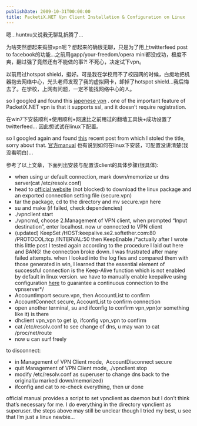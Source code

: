 ```yaml
---
publishDate: 2009-10-31T00:00:00
title: PacketiX.NET Vpn Client Installation & Configuration on Linux
---
```


嗯…huntxu又说我无聊乱折腾了…

为啥突然想起来捣鼓vpn呢？想起来的确很无聊，只是为了用上twitterfeed post
to facebook的功能…之前用gapp/your-freedom/opera
mini都没成功，极度不爽，翻过强了竟然还有不能做的事?!
不死心，决定试下vpn。

以前用过hotspot
shield，挺好。可是我在学校用不了校园网的时候，白痴地把机器抱去网络中心，光头老师发现了我的虚拟网卡，卸掉了hotspot
shield…我后悔去了。在学校，上网有问题，一定不能找网络中心的人。

so I googled and found this [japenese
vpn](http://www.packetix.net/en/secure/install/) . one of the important
feature of PacketiX.NET vpn is that it supports ssl, and it doesn’t
require registration.

在win7下安装顺利+使用顺利+网速比之前用过的翻墙工具快+成功设置了twitterfeed…
因此想试试在linux下配置。

so I googled again and found
[this](http://wan.pengganas.net/entry/packetix-net-vpn-installation-on-linux/)
recent post from which I stoled the title, sorry about that.
[官方manual](http://www.plathome.com/products/packetix/manual/html/7-3.htm)
也有说到如何在linux下安装，可配置没讲清楚(我没看明白)…

参考了以上文章，下面列出安装与配置该client的具体步骤(很具体):

-   when using ur default connection, mark down/memorize ur dns
    server(cat /etc/resolv.conf)
-   head to [official
    website](http://www.packetix.net/en/secure/install/) (not blocked)
    to download the linux package and an exported connection setting
    file (secure.vpn)
-   tar the package, cd to the directory and mv secure.vpn here
-   su and make (if failed, check dependencies)
-   ./vpnclient start
-   ./vpncmd, choose 2.Management of VPN client, when prompted “Input
    destination”, enter localhost. now ur connected to VPN client
-   (updated) KeepSet /HOST:keepalive.se2.softether.com:80 /PROTOCOL:tcp
    /INTERVAL:50 then KeepEnable /\*actually after I wrote this little
    post I tested again according to the procedure I laid out here and
    BANG! the connection broke down. I was frustrated after many failed
    attempts. when I looked into the log fies and compared them with
    those generated in win, I learned that the essential element of
    successful connection is the Keep-Alive function which is not
    enabled by default in linux version. we have to manually enable
    keepalive using configuration
    [here](http://www.plathome.com/products/packetix/manual/html/3-3.htm#vpn_3_3_13)
    to guarantee a continuous connection to the vpnserver\*/
-   AccountImport secure.vpn, then AccountList to confirm
-   AccountConnect secure, AccountList to confirm connection
-   open another terminal, su and ifconfig to confirm vpn\_vpn(or
    something like it) is there
-   dhclient vpn\_vpn to get ip, ifconfig vpn\_vpn to confirm
-   cat /etc/resolv.conf to see change of dns, u may wan to cat
    /proc/net/route
-   now u can surf freely

to disconnect:

-   in Management of VPN Client mode,  AccountDisconnect secure
-   quit Management of VPN Client mode, ./vpnclient stop
-   modify /etc/resolv.conf as superuser to change dns back to the
    original(u marked down/memorized)
-   ifconfig and cat to re-check everything, then ur done

official manual provides a script to set vpnclient as daemon but I don’t
think that’s necessary for me. I do everything in the directory
vpnclient as superuser. the steps above may still be unclear though I
tried my best, u see that I’m just a linux newbie…

